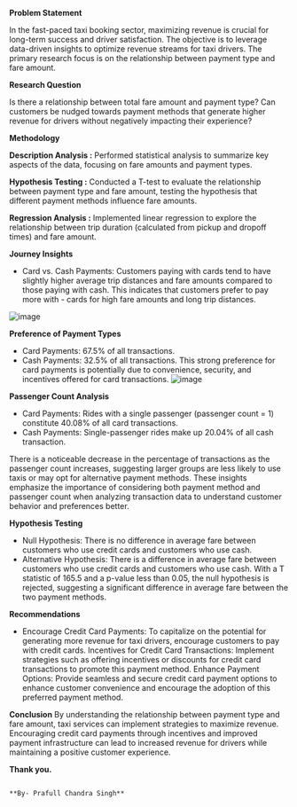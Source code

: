 

**Problem Statement**

In the fast-paced taxi booking sector, maximizing revenue is crucial for long-term success and driver satisfaction. 
The objective is to leverage data-driven insights to optimize revenue streams for taxi drivers. 
The primary research focus is on the relationship between payment type and fare amount.


**Research Question**

Is there a relationship between total fare amount and payment type?
Can customers be nudged towards payment methods that generate higher revenue for drivers without negatively impacting their experience?

**Methodology**

**Description Analysis :**
Performed statistical analysis to summarize key aspects of the data, focusing on fare amounts and payment types.

**Hypothesis Testing :**
Conducted a T-test to evaluate the relationship between payment type and fare amount, testing the hypothesis that different payment methods influence fare amounts.

**Regression Analysis :**
Implemented linear regression to explore the relationship between trip duration (calculated from pickup and dropoff times) and fare amount.


**Journey Insights**
- Card vs. Cash Payments: Customers paying with cards tend to have slightly higher average trip distances and fare amounts compared to those paying with cash. This indicates that customers prefer to pay more with - cards for high fare amounts and long trip distances.

![image](https://github.com/prafullcs/Statistics_Project1/assets/90818539/a2e02811-0e7b-4221-acb5-7837938f3d0e)


**Preference of Payment Types**
- Card Payments: 67.5% of all transactions.
- Cash Payments: 32.5% of all transactions.
This strong preference for card payments is potentially due to convenience, security, and incentives offered for card transactions.
![image](https://github.com/prafullcs/Statistics_Project1/assets/90818539/b1aa9fc1-945b-4307-9591-2efbacff4e6d)



**Passenger Count Analysis**
 - Card Payments: Rides with a single passenger (passenger count = 1) constitute 40.08% of all card transactions.
-  Cash Payments: Single-passenger rides make up 20.04% of all cash transaction.

 There is a noticeable decrease in the percentage of transactions as the passenger count increases, suggesting larger groups are less likely to use taxis or may opt for alternative payment methods. These insights emphasize the importance of considering both payment method and passenger count when analyzing transaction data to understand customer behavior and preferences better.

**Hypothesis Testing**

- Null Hypothesis: There is no difference in average fare between customers who use credit cards and customers who use cash.
- Alternative Hypothesis: There is a difference in average fare between customers who use credit cards and customers who use cash.
With a T statistic of 165.5 and a p-value less than 0.05, the null hypothesis is rejected, suggesting a significant difference in average fare between the two payment methods.

**Recommendations**
- Encourage Credit Card Payments: To capitalize on the potential for generating more revenue for taxi drivers, encourage customers to pay with credit cards.
Incentives for Credit Card Transactions: Implement strategies such as offering incentives or discounts for credit card transactions to promote this payment method.
Enhance Payment Options: Provide seamless and secure credit card payment options to enhance customer convenience and encourage the adoption of this preferred payment method.

**Conclusion**
By understanding the relationship between payment type and fare amount, taxi services can implement strategies to maximize revenue. Encouraging credit card payments through incentives and improved payment infrastructure can lead to increased revenue for drivers while maintaining a positive customer experience.



**Thank you.**




                                                                                                                                         **By- Prafull Chandra Singh**

